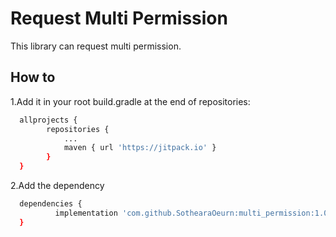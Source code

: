 # Request Multi Permission
This library can request multi permission.

## How to


1.Add it in your root build.gradle at the end of repositories:

```bash
  allprojects {
		repositories {
			...
			maven { url 'https://jitpack.io' }
		}
  }
```
2.Add the dependency
```bash
  dependencies {
	      implementation 'com.github.SothearaOeurn:multi_permission:1.0.0'
  }
```

